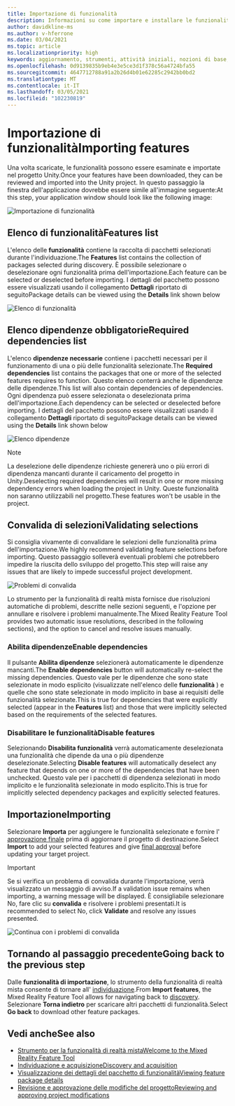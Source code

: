 ```yaml
---
title: Importazione di funzionalità
description: Informazioni su come importare e installare le funzionalità dallo strumento di funzionalità di MR per lo sviluppo di HoloLens e VR.
author: davidkline-ms
ms.author: v-hferrone
ms.date: 03/04/2021
ms.topic: article
ms.localizationpriority: high
keywords: aggiornamento, strumenti, attività iniziali, nozioni di base, unity, visual studio, toolkit, visore VR realtà mista, visore VR di windows mixed reality, visore per realtà virtuale, installazione, Windows, HoloLens, emulatore, unreal, openxr
ms.openlocfilehash: 0d9139835b9eb4e3e5ce3d1f378c56a4724bfa55
ms.sourcegitcommit: 4647712788a91a2b26d4b01e62285c2942bb0bd2
ms.translationtype: MT
ms.contentlocale: it-IT
ms.lasthandoff: 03/05/2021
ms.locfileid: "102230819"
---
```

# <a name="importing-features"></a><span data-ttu-id="20f2f-104">Importazione di funzionalità</span><span class="sxs-lookup"><span data-stu-id="20f2f-104">Importing features</span></span>

<span data-ttu-id="20f2f-105">Una volta scaricate, le funzionalità possono essere esaminate e importate nel progetto Unity.</span><span class="sxs-lookup"><span data-stu-id="20f2f-105">Once your features have been downloaded, they can be reviewed and imported into the Unity project.</span></span> <span data-ttu-id="20f2f-106">In questo passaggio la finestra dell'applicazione dovrebbe essere simile all'immagine seguente:</span><span class="sxs-lookup"><span data-stu-id="20f2f-106">At this step, your application window should look like the following image:</span></span>

![Importazione di funzionalità](images/FeatureToolImport.png)

## <a name="features-list"></a><span data-ttu-id="20f2f-108">Elenco di funzionalità</span><span class="sxs-lookup"><span data-stu-id="20f2f-108">Features list</span></span>

<span data-ttu-id="20f2f-109">L'elenco delle **funzionalità** contiene la raccolta di pacchetti selezionati durante l'individuazione.</span><span class="sxs-lookup"><span data-stu-id="20f2f-109">The **Features** list contains the collection of packages selected during discovery.</span></span> <span data-ttu-id="20f2f-110">È possibile selezionare o deselezionare ogni funzionalità prima dell'importazione.</span><span class="sxs-lookup"><span data-stu-id="20f2f-110">Each feature can be selected or deselected before importing.</span></span> <span data-ttu-id="20f2f-111">I dettagli del pacchetto possono essere visualizzati usando il collegamento **Dettagli** riportato di seguito</span><span class="sxs-lookup"><span data-stu-id="20f2f-111">Package details can be viewed using the **Details** link shown below</span></span>

![Elenco di funzionalità](images/FeaturesList.png)

## <a name="required-dependencies-list"></a><span data-ttu-id="20f2f-113">Elenco dipendenze obbligatorie</span><span class="sxs-lookup"><span data-stu-id="20f2f-113">Required dependencies list</span></span>

<span data-ttu-id="20f2f-114">L'elenco **dipendenze necessarie** contiene i pacchetti necessari per il funzionamento di una o più delle funzionalità selezionate.</span><span class="sxs-lookup"><span data-stu-id="20f2f-114">The **Required dependencies** list contains the packages that one or more of the selected features requires to function.</span></span> <span data-ttu-id="20f2f-115">Questo elenco conterrà anche le dipendenze delle dipendenze.</span><span class="sxs-lookup"><span data-stu-id="20f2f-115">This list will also contain dependencies of dependencies.</span></span> <span data-ttu-id="20f2f-116">Ogni dipendenza può essere selezionata o deselezionata prima dell'importazione.</span><span class="sxs-lookup"><span data-stu-id="20f2f-116">Each dependency can be selected or deselected before importing.</span></span> <span data-ttu-id="20f2f-117">I dettagli del pacchetto possono essere visualizzati usando il collegamento **Dettagli** riportato di seguito</span><span class="sxs-lookup"><span data-stu-id="20f2f-117">Package details can be viewed using the **Details** link shown below</span></span>

![Elenco dipendenze](images/RequiredDependencyList.png)

> [!NOTE]
> <span data-ttu-id="20f2f-119">La deselezione delle dipendenze richieste genererà uno o più errori di dipendenza mancanti durante il caricamento del progetto in Unity.</span><span class="sxs-lookup"><span data-stu-id="20f2f-119">Deselecting required dependencies will result in one or more missing dependency errors when loading the project in Unity.</span></span> <span data-ttu-id="20f2f-120">Queste funzionalità non saranno utilizzabili nel progetto.</span><span class="sxs-lookup"><span data-stu-id="20f2f-120">These features won't be usable in the project.</span></span>

## <a name="validating-selections"></a><span data-ttu-id="20f2f-121">Convalida di selezioni</span><span class="sxs-lookup"><span data-stu-id="20f2f-121">Validating selections</span></span>

<span data-ttu-id="20f2f-122">Si consiglia vivamente di convalidare le selezioni delle funzionalità prima dell'importazione.</span><span class="sxs-lookup"><span data-stu-id="20f2f-122">We highly recommend validating feature selections before importing.</span></span> <span data-ttu-id="20f2f-123">Questo passaggio solleverà eventuali problemi che potrebbero impedire la riuscita dello sviluppo del progetto.</span><span class="sxs-lookup"><span data-stu-id="20f2f-123">This step will raise any issues that are likely to impede successful project development.</span></span>

![Problemi di convalida](images/ValidationIssues.png)

<span data-ttu-id="20f2f-125">Lo strumento per la funzionalità di realtà mista fornisce due risoluzioni automatiche di problemi, descritte nelle sezioni seguenti, e l'opzione per annullare e risolvere i problemi manualmente.</span><span class="sxs-lookup"><span data-stu-id="20f2f-125">The Mixed Reality Feature Tool provides two automatic issue resolutions, described in the following sections), and the option to cancel and resolve issues manually.</span></span>

### <a name="enable-dependencies"></a><span data-ttu-id="20f2f-126">Abilita dipendenze</span><span class="sxs-lookup"><span data-stu-id="20f2f-126">Enable dependencies</span></span>

<span data-ttu-id="20f2f-127">Il pulsante **Abilita dipendenze** selezionerà automaticamente le dipendenze mancanti.</span><span class="sxs-lookup"><span data-stu-id="20f2f-127">The **Enable dependencies** button will automatically re-select the missing dependencies.</span></span> <span data-ttu-id="20f2f-128">Questo vale per le dipendenze che sono state selezionate in modo esplicito (visualizzate nell'elenco delle **funzionalità** ) e quelle che sono state selezionate in modo implicito in base ai requisiti delle funzionalità selezionate.</span><span class="sxs-lookup"><span data-stu-id="20f2f-128">This is true for dependencies that were explicitly selected (appear in the **Features** list) and those that were implicitly selected based on the requirements of the selected features.</span></span>

### <a name="disable-features"></a><span data-ttu-id="20f2f-129">Disabilitare le funzionalità</span><span class="sxs-lookup"><span data-stu-id="20f2f-129">Disable features</span></span>

<span data-ttu-id="20f2f-130">Selezionando **Disabilita funzionalità** verrà automaticamente deselezionata una funzionalità che dipende da una o più dipendenze deselezionate.</span><span class="sxs-lookup"><span data-stu-id="20f2f-130">Selecting **Disable features** will automatically deselect any feature that depends on one or more of the dependencies that have been unchecked.</span></span> <span data-ttu-id="20f2f-131">Questo vale per i pacchetti di dipendenza selezionati in modo implicito e le funzionalità selezionate in modo esplicito.</span><span class="sxs-lookup"><span data-stu-id="20f2f-131">This is true for implicitly selected dependency packages and explicitly selected features.</span></span>

## <a name="importing"></a><span data-ttu-id="20f2f-132">Importazione</span><span class="sxs-lookup"><span data-stu-id="20f2f-132">Importing</span></span>

<span data-ttu-id="20f2f-133">Selezionare **Importa** per aggiungere le funzionalità selezionate e fornire l' [approvazione finale](reviewing-changes.md) prima di aggiornare il progetto di destinazione.</span><span class="sxs-lookup"><span data-stu-id="20f2f-133">Select **Import** to add your selected features and give [final approval](reviewing-changes.md) before updating your target project.</span></span>

> [!IMPORTANT]
> <span data-ttu-id="20f2f-134">Se si verifica un problema di convalida durante l'importazione, verrà visualizzato un messaggio di avviso.</span><span class="sxs-lookup"><span data-stu-id="20f2f-134">If a validation issue remains when importing, a warning message will be displayed.</span></span> <span data-ttu-id="20f2f-135">È consigliabile selezionare No, fare clic su **convalida** e risolvere i problemi presentati.</span><span class="sxs-lookup"><span data-stu-id="20f2f-135">It is recommended to select No, click **Validate** and resolve any issues presented.</span></span>
>
> ![Continua con i problemi di convalida](images/ValidationContinueAnyway.png)

## <a name="going-back-to-the-previous-step"></a><span data-ttu-id="20f2f-137">Tornando al passaggio precedente</span><span class="sxs-lookup"><span data-stu-id="20f2f-137">Going back to the previous step</span></span>

<span data-ttu-id="20f2f-138">Dalle **funzionalità di importazione**, lo strumento della funzionalità di realtà mista consente di tornare all' [individuazione](discovering-features.md).</span><span class="sxs-lookup"><span data-stu-id="20f2f-138">From **Import features**, the Mixed Reality Feature Tool allows for navigating back to [discovery](discovering-features.md).</span></span> <span data-ttu-id="20f2f-139">Selezionare **Torna indietro** per scaricare altri pacchetti di funzionalità.</span><span class="sxs-lookup"><span data-stu-id="20f2f-139">Select **Go back** to download other feature packages.</span></span>

## <a name="see-also"></a><span data-ttu-id="20f2f-140">Vedi anche</span><span class="sxs-lookup"><span data-stu-id="20f2f-140">See also</span></span>

- [<span data-ttu-id="20f2f-141">Strumento per la funzionalità di realtà mista</span><span class="sxs-lookup"><span data-stu-id="20f2f-141">Welcome to the Mixed Reality Feature Tool</span></span>](welcome-to-mr-feature-tool.md)
- [<span data-ttu-id="20f2f-142">Individuazione e acquisizione</span><span class="sxs-lookup"><span data-stu-id="20f2f-142">Discovery and acquisition</span></span>](discovering-features.md)
- [<span data-ttu-id="20f2f-143">Visualizzazione dei dettagli del pacchetto di funzionalità</span><span class="sxs-lookup"><span data-stu-id="20f2f-143">Viewing feature package details</span></span>](viewing-package-details.md)
- [<span data-ttu-id="20f2f-144">Revisione e approvazione delle modifiche del progetto</span><span class="sxs-lookup"><span data-stu-id="20f2f-144">Reviewing and approving project modifications</span></span>](reviewing-changes.md)